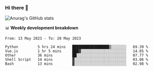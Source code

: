 ### Hi there 👋
![Anurag's GitHub stats](https://github-readme-stats.vercel.app/api?username=jami1024&show_icons=true&theme=radical)

📊 **Weekly development breakdown**
<!--START_SECTION:waka-->

```text
From: 13 May 2023 - To: 20 May 2023

Python         5 hrs 24 mins   █████████████████▒░░░░░░░   69.39 %
Vue.js         1 hr 5 mins     ███▓░░░░░░░░░░░░░░░░░░░░░   14.05 %
Other          36 mins         ██░░░░░░░░░░░░░░░░░░░░░░░   07.77 %
Shell Script   14 mins         ▓░░░░░░░░░░░░░░░░░░░░░░░░   03.06 %
Bash           13 mins         ▓░░░░░░░░░░░░░░░░░░░░░░░░   02.98 %
```

<!--END_SECTION:waka-->
<!--
**jami1024/jami1024** is a ✨ _special_ ✨ repository because its `README.md` (this file) appears on your GitHub profile.

Here are some ideas to get you started:

- 🔭 I’m currently working on ...
- 🌱 I’m currently learning ...
- 👯 I’m looking to collaborate on ...
- 🤔 I’m looking for help with ...
- 💬 Ask me about ...
- 📫 How to reach me: ...
- 😄 Pronouns: ...
- ⚡ Fun fact: ...
-->
